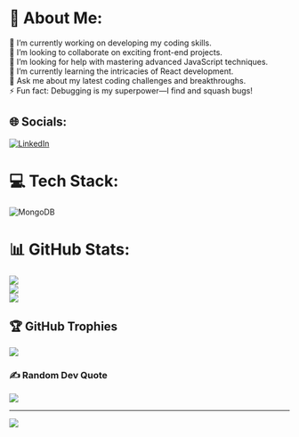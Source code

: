 # 💫 About Me:
🔭 I’m currently working on developing my coding skills.<br>👯 I’m looking to collaborate on exciting front-end projects.<br>🤝 I’m looking for help with mastering advanced JavaScript techniques.<br>🌱 I’m currently learning the intricacies of React development.<br>💬 Ask me about my latest coding challenges and breakthroughs.<br>⚡ Fun fact: Debugging is my superpower—I find and squash bugs! 


## 🌐 Socials:
[![LinkedIn](https://img.shields.io/badge/LinkedIn-%230077B5.svg?logo=linkedin&logoColor=white)](https://linkedin.com/in/https://www.linkedin.com/in/atrous-chouaib-b71360274/) 

# 💻 Tech Stack:
![MongoDB](https://img.shields.io/badge/MongoDB-%234ea94b.svg?style=for-the-badge&logo=mongodb&logoColor=white)
# 📊 GitHub Stats:
![](https://github-readme-stats.vercel.app/api?username=chouaib-at&theme=react&hide_border=false&include_all_commits=false&count_private=false)<br/>
![](https://github-readme-streak-stats.herokuapp.com/?user=chouaib-at&theme=react&hide_border=false)<br/>
![](https://github-readme-stats.vercel.app/api/top-langs/?username=chouaib-at&theme=react&hide_border=false&include_all_commits=false&count_private=false&layout=compact)

## 🏆 GitHub Trophies
![](https://github-profile-trophy.vercel.app/?username=chouaib-at&theme=radical&no-frame=false&no-bg=true&margin-w=4)

### ✍️ Random Dev Quote
![](https://quotes-github-readme.vercel.app/api?type=horizontal&theme=radical)

---
[![](https://visitcount.itsvg.in/api?id=chouaib-at&icon=5&color=1)](https://visitcount.itsvg.in)

<!-- Proudly created with GPRM ( https://gprm.itsvg.in ) -->
